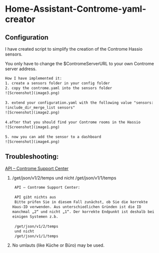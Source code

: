 
# Home-Assistant-Controme-yaml-creator

## Configuration

I have created script to simplify the creation of the Controme Hassio sensors.

You only have to change the $ContromeServerURL to your own Controme server address.

    How I have implemented it:
    1. create a sensors folder in your config folder
    2. copy the controme.yaml into the sensors folder
    ![Screenshot](image3.png)

    3. extend your configuration.yaml with the following value "sensors: !include_dir_merge_list sensors"
    ![Screenshot](image2.png)

    4.after that you should find your Controme rooms in the Hassio
    ![Screenshot](image1.png)

    5. now you can add the sensor to a dashboard
    ![Screenshot](image4.png)

## Troubleshooting:
[API – Controme Support Center](https://support.controme.com/api/#Problembehebung)
1. /get/json/v1/2/temps und nicht /get/json/v1/1/temps
    
        API – Controme Support Center:

        API gibt nichts aus
        Bitte prüfen Sie in diesem Fall zunächst, ob Sie die korrekte Haus-ID verwenden. Aus unterschiedlichen Gründen ist die ID manchmal „2“ und nicht „1“. Der korrekte Endpunkt ist deshalb bei einigen Systemen z.b.

        /get/json/v1/2/temps
        und nicht
        /get/json/v1/1/temps

2. No umlauts (like Küche  or Büro) may be used.
